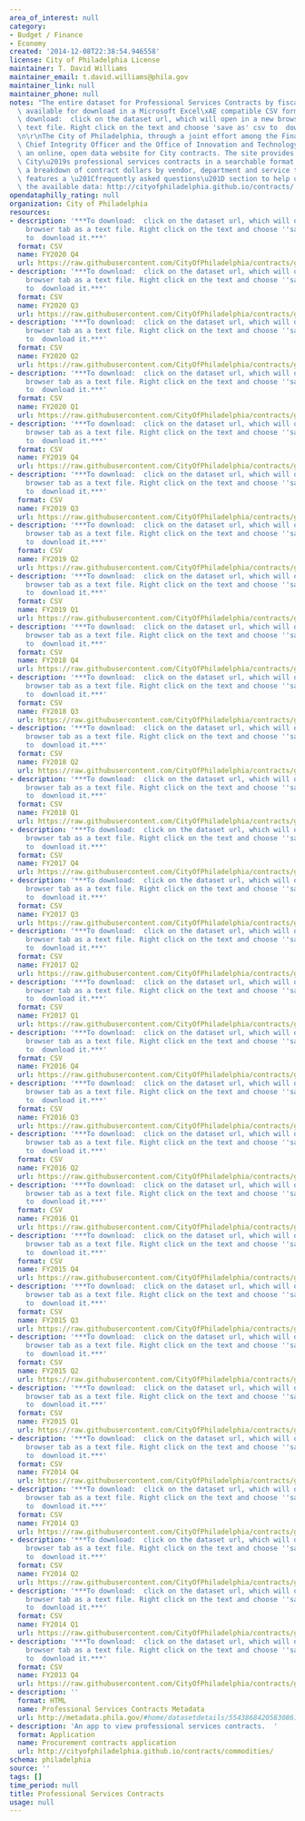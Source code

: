 ```yaml
---
area_of_interest: null
category:
- Budget / Finance
- Economy
created: '2014-12-08T22:38:54.946558'
license: City of Philadelphia License
maintainer: T. David Williams
maintainer_email: t.david.williams@phila.gov
maintainer_link: null
maintainer_phone: null
notes: "The entire dataset for Professional Services Contracts by fiscal quarter are\
  \ available for download in a Microsoft Excel\xAE compatible CSV format below. ***To\
  \ download:  click on the dataset url, which will open in a new browser tab as a\
  \ text file. Right click on the text and choose 'save as' csv to  download it.***\r\
  \n\r\nThe City of Philadelphia, through a joint effort among the Finance Department,\
  \ Chief Integrity Officer and the Office of Innovation and Technology (OIT), launched\
  \ an online, open data website for City contracts. The site provides data on the\
  \ City\u2019s professional services contracts in a searchable format and includes\
  \ a breakdown of contract dollars by vendor, department and service type. It also\
  \ features a \u201Cfrequently asked questions\u201D section to help users understand\
  \ the available data: http://cityofphiladelphia.github.io/contracts/.  "
opendataphilly_rating: null
organization: City of Philadelphia
resources:
- description: '***To download:  click on the dataset url, which will open in a new
    browser tab as a text file. Right click on the text and choose ''save as'' csv
    to  download it.***'
  format: CSV
  name: FY2020 Q4
  url: https://raw.githubusercontent.com/CityOfPhiladelphia/contracts/gh-pages/professional-services/data/FY-2020-Q4.csv
- description: '***To download:  click on the dataset url, which will open in a new
    browser tab as a text file. Right click on the text and choose ''save as'' csv
    to  download it.***'
  format: CSV
  name: FY2020 Q3
  url: https://raw.githubusercontent.com/CityOfPhiladelphia/contracts/gh-pages/professional-services/data/FY-2020-Q3.csv
- description: '***To download:  click on the dataset url, which will open in a new
    browser tab as a text file. Right click on the text and choose ''save as'' csv
    to  download it.***'
  format: CSV
  name: FY2020 Q2
  url: https://raw.githubusercontent.com/CityOfPhiladelphia/contracts/gh-pages/professional-services/data/FY-2020-Q2.csv
- description: '***To download:  click on the dataset url, which will open in a new
    browser tab as a text file. Right click on the text and choose ''save as'' csv
    to  download it.***'
  format: CSV
  name: FY2020 Q1
  url: https://raw.githubusercontent.com/CityOfPhiladelphia/contracts/gh-pages/professional-services/data/FY-2020-Q1.csv
- description: '***To download:  click on the dataset url, which will open in a new
    browser tab as a text file. Right click on the text and choose ''save as'' csv
    to  download it.***'
  format: CSV
  name: FY2019 Q4
  url: https://raw.githubusercontent.com/CityOfPhiladelphia/contracts/gh-pages/professional-services/data/FY-2019-Q4.csv
- description: '***To download:  click on the dataset url, which will open in a new
    browser tab as a text file. Right click on the text and choose ''save as'' csv
    to  download it.***'
  format: CSV
  name: FY2019 Q3
  url: https://raw.githubusercontent.com/CityOfPhiladelphia/contracts/gh-pages/professional-services/data/FY-2019-Q3.csv
- description: '***To download:  click on the dataset url, which will open in a new
    browser tab as a text file. Right click on the text and choose ''save as'' csv
    to  download it.***'
  format: CSV
  name: FY2019 Q2
  url: https://raw.githubusercontent.com/CityOfPhiladelphia/contracts/gh-pages/professional-services/data/FY-2019-Q2.csv
- description: '***To download:  click on the dataset url, which will open in a new
    browser tab as a text file. Right click on the text and choose ''save as'' csv
    to  download it.***'
  format: CSV
  name: FY2019 Q1
  url: https://raw.githubusercontent.com/CityOfPhiladelphia/contracts/gh-pages/professional-services/data/FY-2019-Q1.csv
- description: '***To download:  click on the dataset url, which will open in a new
    browser tab as a text file. Right click on the text and choose ''save as'' csv
    to  download it.***'
  format: CSV
  name: FY2018 Q4
  url: https://raw.githubusercontent.com/CityOfPhiladelphia/contracts/gh-pages/professional-services/data/FY-2018-Q4.csv
- description: '***To download:  click on the dataset url, which will open in a new
    browser tab as a text file. Right click on the text and choose ''save as'' csv
    to  download it.***'
  format: CSV
  name: FY2018 Q3
  url: https://raw.githubusercontent.com/CityOfPhiladelphia/contracts/gh-pages/professional-services/data/FY-2018-Q3.csv
- description: '***To download:  click on the dataset url, which will open in a new
    browser tab as a text file. Right click on the text and choose ''save as'' csv
    to  download it.***'
  format: CSV
  name: FY2018 Q2
  url: https://raw.githubusercontent.com/CityOfPhiladelphia/contracts/gh-pages/professional-services/data/FY-2018-Q2.csv
- description: '***To download:  click on the dataset url, which will open in a new
    browser tab as a text file. Right click on the text and choose ''save as'' csv
    to  download it.***'
  format: CSV
  name: FY2018 Q1
  url: https://raw.githubusercontent.com/CityOfPhiladelphia/contracts/gh-pages/professional-services/data/FY-2018-Q1.csv
- description: '***To download:  click on the dataset url, which will open in a new
    browser tab as a text file. Right click on the text and choose ''save as'' csv
    to  download it.***'
  format: CSV
  name: FY2017 Q4
  url: https://raw.githubusercontent.com/CityOfPhiladelphia/contracts/gh-pages/professional-services/data/FY-2017-Q4.csv
- description: '***To download:  click on the dataset url, which will open in a new
    browser tab as a text file. Right click on the text and choose ''save as'' csv
    to  download it.***'
  format: CSV
  name: FY2017 Q3
  url: https://raw.githubusercontent.com/CityOfPhiladelphia/contracts/gh-pages/professional-services/data/FY-2017-Q3.csv
- description: '***To download:  click on the dataset url, which will open in a new
    browser tab as a text file. Right click on the text and choose ''save as'' csv
    to  download it.***'
  format: CSV
  name: FY2017 Q2
  url: https://raw.githubusercontent.com/CityOfPhiladelphia/contracts/gh-pages/professional-services/data/FY-2017-Q2.csv
- description: '***To download:  click on the dataset url, which will open in a new
    browser tab as a text file. Right click on the text and choose ''save as'' csv
    to  download it.***'
  format: CSV
  name: FY2017 Q1
  url: https://raw.githubusercontent.com/CityOfPhiladelphia/contracts/gh-pages/professional-services/data/FY-2017-Q1.csv
- description: '***To download:  click on the dataset url, which will open in a new
    browser tab as a text file. Right click on the text and choose ''save as'' csv
    to  download it.***'
  format: CSV
  name: FY2016 Q4
  url: https://raw.githubusercontent.com/CityOfPhiladelphia/contracts/gh-pages/professional-services/data/FY-2016-Q4.csv
- description: '***To download:  click on the dataset url, which will open in a new
    browser tab as a text file. Right click on the text and choose ''save as'' csv
    to  download it.***'
  format: CSV
  name: FY2016 Q3
  url: https://raw.githubusercontent.com/CityOfPhiladelphia/contracts/gh-pages/professional-services/data/FY-2016-Q3.csv
- description: '***To download:  click on the dataset url, which will open in a new
    browser tab as a text file. Right click on the text and choose ''save as'' csv
    to  download it.***'
  format: CSV
  name: FY2016 Q2
  url: https://raw.githubusercontent.com/CityOfPhiladelphia/contracts/gh-pages/professional-services/data/FY-2016-Q2.csv
- description: '***To download:  click on the dataset url, which will open in a new
    browser tab as a text file. Right click on the text and choose ''save as'' csv
    to  download it.***'
  format: CSV
  name: FY2016 Q1
  url: https://raw.githubusercontent.com/CityOfPhiladelphia/contracts/gh-pages/professional-services/data/FY-2016-Q1.csv
- description: '***To download:  click on the dataset url, which will open in a new
    browser tab as a text file. Right click on the text and choose ''save as'' csv
    to  download it.***'
  format: CSV
  name: FY2015 Q4
  url: https://raw.githubusercontent.com/CityOfPhiladelphia/contracts/gh-pages/professional-services/data/FY-2015-Q4.csv
- description: '***To download:  click on the dataset url, which will open in a new
    browser tab as a text file. Right click on the text and choose ''save as'' csv
    to  download it.***'
  format: CSV
  name: FY2015 Q3
  url: https://raw.githubusercontent.com/CityOfPhiladelphia/contracts/gh-pages/professional-services/data/FY-2015-Q3.csv
- description: '***To download:  click on the dataset url, which will open in a new
    browser tab as a text file. Right click on the text and choose ''save as'' csv
    to  download it.***'
  format: CSV
  name: FY2015 Q2
  url: https://raw.githubusercontent.com/CityOfPhiladelphia/contracts/gh-pages/professional-services/data/FY-2015-Q2.csv
- description: '***To download:  click on the dataset url, which will open in a new
    browser tab as a text file. Right click on the text and choose ''save as'' csv
    to  download it.***'
  format: CSV
  name: FY2015 Q1
  url: https://raw.githubusercontent.com/CityOfPhiladelphia/contracts/gh-pages/professional-services/data/FY-2015-Q1.csv
- description: '***To download:  click on the dataset url, which will open in a new
    browser tab as a text file. Right click on the text and choose ''save as'' csv
    to  download it.***'
  format: CSV
  name: FY2014 Q4
  url: https://raw.githubusercontent.com/CityOfPhiladelphia/contracts/gh-pages/professional-services/data/FY-2014-Q4.csv
- description: '***To download:  click on the dataset url, which will open in a new
    browser tab as a text file. Right click on the text and choose ''save as'' csv
    to  download it.***'
  format: CSV
  name: FY2014 Q3
  url: https://raw.githubusercontent.com/CityOfPhiladelphia/contracts/gh-pages/professional-services/data/FY-2014-Q3.csv
- description: '***To download:  click on the dataset url, which will open in a new
    browser tab as a text file. Right click on the text and choose ''save as'' csv
    to  download it.***'
  format: CSV
  name: FY2014 Q2
  url: https://raw.githubusercontent.com/CityOfPhiladelphia/contracts/gh-pages/professional-services/data/FY-2014-Q2.csv
- description: '***To download:  click on the dataset url, which will open in a new
    browser tab as a text file. Right click on the text and choose ''save as'' csv
    to  download it.***'
  format: CSV
  name: FY2014 Q1
  url: https://raw.githubusercontent.com/CityOfPhiladelphia/contracts/gh-pages/professional-services/data/FY-2014-Q1.csv
- description: '***To download:  click on the dataset url, which will open in a new
    browser tab as a text file. Right click on the text and choose ''save as'' csv
    to  download it.***'
  format: CSV
  name: FY2013 Q4
  url: https://raw.githubusercontent.com/CityOfPhiladelphia/contracts/gh-pages/professional-services/data/FY-2013-Q4.csv
- description: ''
  format: HTML
  name: Professional Services Contracts Metadata
  url: http://metadata.phila.gov/#home/datasetdetails/5543868420583086178c4f7c/
- description: 'An app to view professional services contracts.  '
  format: Application
  name: Procurement contracts application
  url: http://cityofphiladelphia.github.io/contracts/commodities/
schema: philadelphia
source: ''
tags: []
time_period: null
title: Professional Services Contracts
usage: null
---
```

